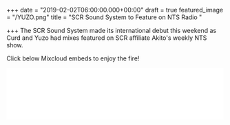 +++
date = "2019-02-02T06:00:00.000+00:00"
draft = true
featured_image = "/YUZO.png"
title = "SCR Sound System to Feature on NTS Radio  "

+++
The SCR Sound System made its international debut this weekend as Curd and Yuzo had mixes featured on SCR affiliate Akito's weekly NTS show.

Click below Mixcloud embeds to enjoy the fire!

<iframe width="100%" height="120" src="[https://www.mixcloud.com/widget/iframe/?hide_cover=1&feed=%2FNTSRadio%2Fakito-25th-january-2019%2F](https://www.mixcloud.com/widget/iframe/?hide_cover=1&feed=%2FNTSRadio%2Fakito-25th-january-2019%2F "https://www.mixcloud.com/widget/iframe/?hide_cover=1&feed=%2FNTSRadio%2Fakito-25th-january-2019%2F")" frameborder="0" ></iframe>